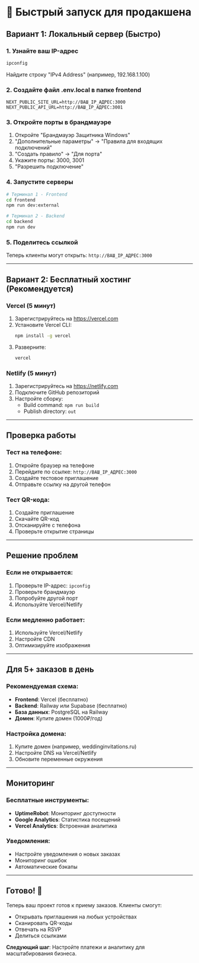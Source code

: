 # 🚀 Быстрый запуск для продакшена

## Вариант 1: Локальный сервер (Быстро)

### 1. Узнайте ваш IP-адрес
```bash
ipconfig
```
Найдите строку "IPv4 Address" (например, 192.168.1.100)

### 2. Создайте файл .env.local в папке frontend
```
NEXT_PUBLIC_SITE_URL=http://ВАШ_IP_АДРЕС:3000
NEXT_PUBLIC_API_URL=http://ВАШ_IP_АДРЕС:3001
```

### 3. Откройте порты в брандмауэре
1. Откройте "Брандмауэр Защитника Windows"
2. "Дополнительные параметры" → "Правила для входящих подключений"
3. "Создать правило" → "Для порта"
4. Укажите порты: 3000, 3001
5. "Разрешить подключение"

### 4. Запустите серверы
```bash
# Терминал 1 - Frontend
cd frontend
npm run dev:external

# Терминал 2 - Backend  
cd backend
npm run dev
```

### 5. Поделитесь ссылкой
Теперь клиенты могут открыть: `http://ВАШ_IP_АДРЕС:3000`

---

## Вариант 2: Бесплатный хостинг (Рекомендуется)

### Vercel (5 минут)
1. Зарегистрируйтесь на https://vercel.com
2. Установите Vercel CLI:
   ```bash
   npm install -g vercel
   ```
3. Разверните:
   ```bash
   vercel
   ```

### Netlify (5 минут)
1. Зарегистрируйтесь на https://netlify.com
2. Подключите GitHub репозиторий
3. Настройте сборку:
   - Build command: `npm run build`
   - Publish directory: `out`

---

## Проверка работы

### Тест на телефоне:
1. Откройте браузер на телефоне
2. Перейдите по ссылке: `http://ВАШ_IP_АДРЕС:3000`
3. Создайте тестовое приглашение
4. Отправьте ссылку на другой телефон

### Тест QR-кода:
1. Создайте приглашение
2. Скачайте QR-код
3. Отсканируйте с телефона
4. Проверьте открытие страницы

---

## Решение проблем

### Если не открывается:
1. Проверьте IP-адрес: `ipconfig`
2. Проверьте брандмауэр
3. Попробуйте другой порт
4. Используйте Vercel/Netlify

### Если медленно работает:
1. Используйте Vercel/Netlify
2. Настройте CDN
3. Оптимизируйте изображения

---

## Для 5+ заказов в день

### Рекомендуемая схема:
- **Frontend**: Vercel (бесплатно)
- **Backend**: Railway или Supabase (бесплатно)
- **База данных**: PostgreSQL на Railway
- **Домен**: Купите домен (1000₽/год)

### Настройка домена:
1. Купите домен (например, weddinginvitations.ru)
2. Настройте DNS на Vercel/Netlify
3. Обновите переменные окружения

---

## Мониторинг

### Бесплатные инструменты:
- **UptimeRobot**: Мониторинг доступности
- **Google Analytics**: Статистика посещений
- **Vercel Analytics**: Встроенная аналитика

### Уведомления:
- Настройте уведомления о новых заказах
- Мониторинг ошибок
- Автоматические бэкапы

---

## Готово! 🎉

Теперь ваш проект готов к приему заказов. Клиенты смогут:
- Открывать приглашения на любых устройствах
- Сканировать QR-коды
- Отвечать на RSVP
- Делиться ссылками

**Следующий шаг**: Настройте платежи и аналитику для масштабирования бизнеса. 